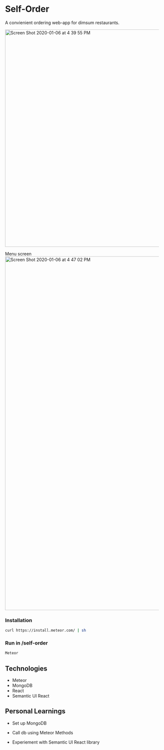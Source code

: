# Self-Order

A convienient ordering web-app for dimsum restaurants.

<img width="709" alt="Screen Shot 2020-01-06 at 4 39 55 PM" src="https://user-images.githubusercontent.com/49181465/71859304-4265ed00-30a3-11ea-91d9-6b8ccd7ab72b.png">

Menu screen
<img width="1154" alt="Screen Shot 2020-01-06 at 4 47 02 PM" src="https://user-images.githubusercontent.com/49181465/71859589-421a2180-30a4-11ea-80cb-ea3fd27c752b.png">

### Installation

```bash
curl https://install.meteor.com/ | sh
```

### Run in /self-order

```bash
Meteor
```

## Technologies

- Meteor
- MongoDB
- React
- Semantic UI React

## Personal Learnings

- Set up MongoDB

- Call db using Meteor Methods

- Experiement with Semantic UI React library
